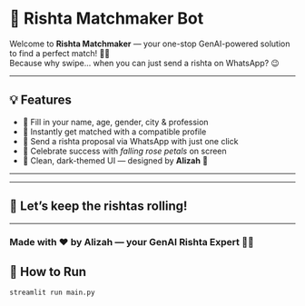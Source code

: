 # 💖 Rishta Matchmaker Bot

Welcome to **Rishta Matchmaker** — your one-stop GenAI-powered solution to find a perfect match! 🤖📱  
Because why swipe... when you can just send a rishta on WhatsApp? 😉

---

## 💡 Features

- 🧍 Fill in your name, age, gender, city & profession  
- 🤝 Instantly get matched with a compatible profile  
- 📲 Send a rishta proposal via WhatsApp with just one click  
- 🌹 Celebrate success with *falling rose petals* on screen  
- 🎨 Clean, dark-themed UI — designed by **Alizah** 💅

---

---

## 🥂 Let’s keep the rishtas rolling!

---

### Made with ❤️ by Alizah — your GenAI Rishta Expert 💍🤖

## 🚀 How to Run

```bash
streamlit run main.py
